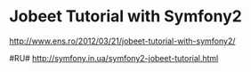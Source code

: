 # Jobeet Tutorial with Symfony2 

http://www.ens.ro/2012/03/21/jobeet-tutorial-with-symfony2/

#RU#
http://symfony.in.ua/symfony2-jobeet-tutorial.html

